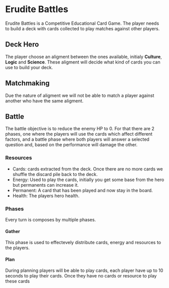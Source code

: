# Erudite Battles

Erudite Battles is a Competitive Educational Card Game.  The player needs to build a deck with cards collected to play matches against other players.

## Deck Hero

The player choose an aligment between the ones available, initialy **Culture**, **Logic** and **Science**. These aligment will decide what kind of cards you can use to build your deck.

## Matchmaking

Due the nature of aligment we will not be able to match a player against another who have the same aligment.

## Battle

The battle objective is to reduce the enemy HP to 0. For that there are 2 phases, one where the players will use the cards which affect different factors, and a battle phase where both players will answer a selected question and, based on the performance will damage the other.

### Resources

 - Cards: cards extracted from the deck. Once there are no more cards we shuffle the discard pile back to the deck.
 - Energy: Used to play the cards, initially you get some base from the hero but permanents can increase it.
 - Permanent: A card that has been played and now stay in the board.
 - Health: The players hero health.

### Phases

Every turn is composes by multiple phases.

#### Gather

This phase is used to effectevely distribute cards, energy and resources to the players.

#### Plan

During planning players will be able to play cards, each player have up to 10 seconds to play their cards. Once they have no cards or resource to play these cards
